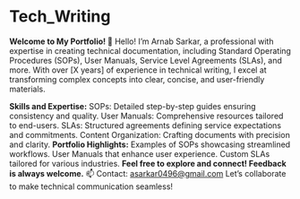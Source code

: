 # Tech_Writing
**Welcome to My Portfolio! 👋**
Hello! I’m Arnab Sarkar, a professional with expertise in creating technical documentation, including Standard Operating Procedures (SOPs), User Manuals, Service Level Agreements (SLAs), and more. With over [X years] of experience in technical writing, I excel at transforming complex concepts into clear, concise, and user-friendly materials.

**Skills and Expertise:** 
SOPs: Detailed step-by-step guides ensuring consistency and quality.
User Manuals: Comprehensive resources tailored to end-users.
SLAs: Structured agreements defining service expectations and commitments.
Content Organization: Crafting documents with precision and clarity.
**Portfolio Highlights:**
Examples of SOPs showcasing streamlined workflows.
User Manuals that enhance user experience.
Custom SLAs tailored for various industries.
**Feel free to explore and connect! Feedback is always welcome.**
📫 Contact: asarkar0496@gmail.com
Let’s collaborate to make technical communication seamless!
